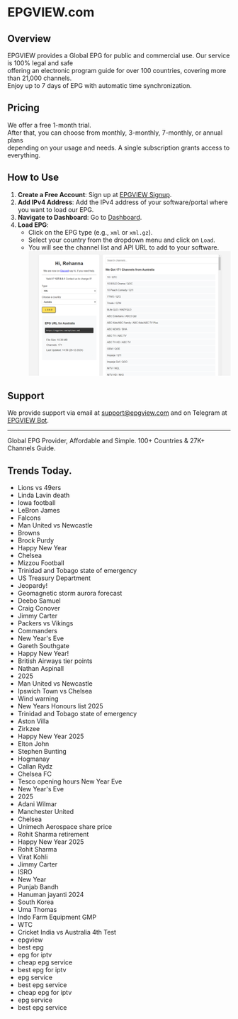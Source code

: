 # EPGVIEW.com



## Overview
EPGVIEW provides a Global EPG for public and commercial use. Our service is 100% legal and safe\
offering an electronic program guide for over 100 countries, covering more than 21,000 channels.\
Enjoy up to 7 days of EPG with automatic time synchronization.

## Pricing
We offer a free 1-month trial. \
After that, you can choose from monthly, 3-monthly, 7-monthly, or annual plans \
depending on your usage and needs. A single subscription grants access to everything.

## How to Use
1. **Create a Free Account**: Sign up at [EPGVIEW Signup](https://epgview.com/signup.php).
2. **Add IPv4 Address**: Add the IPv4 address of your software/portal where you want to load our EPG.
3. **Navigate to Dashboard**: Go to [Dashboard](https://epgview.com/dashboard.php).
4. **Load EPG**:
   - Click on the EPG type (e.g., `xml` or `xml.gz`).
   - Select your country from the dropdown menu and click on `Load`.
   - You will see the channel list and API URL to add to your software.
![EPGVIEW](img/dashboard.png)
## Support
We provide support via email at [support@epgview.com](mailto:support@epgview.com) and on Telegram at [EPGVIEW Bot](https://t.me/epgview_bot).

---

Global EPG Provider, Affordable and Simple. 100+ Countries & 27K+ Channels Guide.

## Trends Today.

- Lions vs 49ers
- Linda Lavin death
- Iowa football
- LeBron James
- Falcons
- Man United vs Newcastle
- Browns
- Brock Purdy
- Happy New Year
- Chelsea
- Mizzou Football
- Trinidad and Tobago state of emergency
- US Treasury Department
- Jeopardy!
- Geomagnetic storm aurora forecast
- Deebo Samuel
- Craig Conover
- Jimmy Carter
- Packers vs Vikings
- Commanders
- New Year's Eve
- Gareth Southgate
- Happy New Year!
- British Airways tier points
- Nathan Aspinall
- 2025
- Man United vs Newcastle
- Ipswich Town vs Chelsea
- Wind warning
- New Years Honours list 2025
- Trinidad and Tobago state of emergency
- Aston Villa
- Zirkzee
- Happy New Year 2025
- Elton John
- Stephen Bunting
- Hogmanay
- Callan Rydz
- Chelsea FC
- Tesco opening hours New Year Eve
- New Year's Eve
- 2025
- Adani Wilmar
- Manchester United
- Chelsea
- Unimech Aerospace share price
- Rohit Sharma retirement
- Happy New Year 2025
- Rohit Sharma
- Virat Kohli
- Jimmy Carter
- ISRO
- New Year
- Punjab Bandh
- Hanuman jayanti 2024
- South Korea
- Uma Thomas
- Indo Farm Equipment GMP
- WTC
- Cricket India vs Australia 4th Test
- epgview
- best epg
- epg for iptv
- cheap epg service
- best epg for iptv
- epg service
- best epg service
- cheap epg for iptv
- epg service
- best epg service
